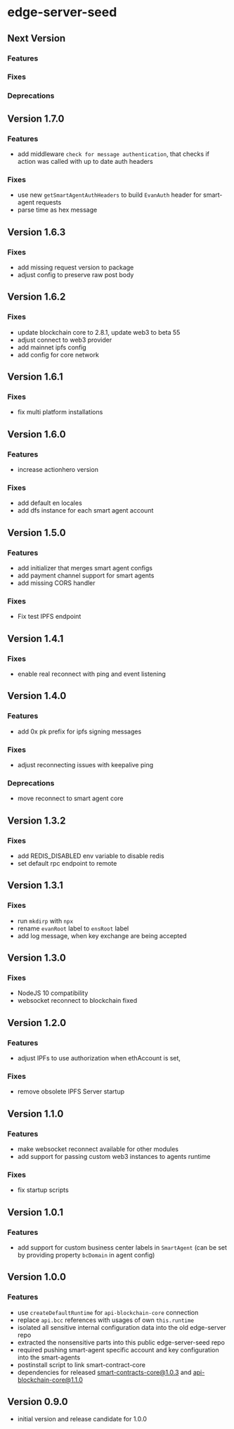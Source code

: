 # edge-server-seed

## Next Version
### Features

### Fixes

### Deprecations


## Version 1.7.0
### Features
- add middleware `check for message authentication`, that checks if action was called with up to date auth headers

### Fixes
- use new `getSmartAgentAuthHeaders` to build `EvanAuth` header for smart-agent requests
- parse time as hex message


## Version 1.6.3
### Fixes
- add missing request version to package
- adjust config to preserve raw post body


## Version 1.6.2
### Fixes
- update blockchain core to 2.8.1, update web3 to beta 55
- adjust connect to web3 provider
- add mainnet ipfs config
- add config for core network


## Version 1.6.1
### Fixes
- fix multi platform installations

## Version 1.6.0
### Features
- increase actionhero version

### Fixes
- add default en locales
- add dfs instance for each smart agent account


## Version 1.5.0
### Features
- add initializer that merges smart agent configs
- add payment channel support for smart agents
- add missing CORS handler

### Fixes
- Fix test IPFS endpoint

## Version 1.4.1
### Fixes
- enable real reconnect with ping and event listening


## Version 1.4.0
### Features
- add 0x pk prefix for ipfs signing messages

### Fixes
- adjust reconnecting issues with keepalive ping

### Deprecations
- move reconnect to smart agent core

## Version 1.3.2
### Fixes
- add REDIS_DISABLED env variable to disable redis
- set default rpc endpoint to remote


## Version 1.3.1
### Fixes
- run `mkdirp` with `npx`
- rename `evanRoot` label to `ensRoot` label
- add log message, when key exchange are being accepted


## Version 1.3.0
### Fixes
- NodeJS 10 compatibility
- websocket reconnect to blockchain fixed


## Version 1.2.0
### Features
- adjust IPFs to use authorization when ethAccount is set,

### Fixes
- remove obsolete IPFS Server startup


## Version 1.1.0
### Features
- make websocket reconnect available for other modules
- add support for passing custom web3 instances to agents runtime

### Fixes
- fix startup scripts


## Version 1.0.1
### Features
- add support for custom business center labels in `SmartAgent` (can be set by providing property `bcDomain` in agent config)


## Version 1.0.0
### Features
- use `createDefaultRuntime` for `api-blockchain-core` connection
- replace `api.bcc` references with usages of own `this.runtime`
- isolated all sensitive internal configuration data into the old edge-server repo
- extracted the nonsensitive parts into this public edge-server-seed repo
- required pushing smart-agent specific account and key configuration into the smart-agents
- postinstall script to link smart-contract-core
- dependencies for released smart-contracts-core@1.0.3 and api-blockchain-core@1.1.0


## Version 0.9.0
- initial version and release candidate for 1.0.0


